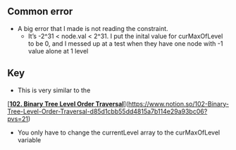 ## Common error

- A big error that I made is not reading the constraint.
    - It’s -2^31 < node.val < 2^31. I put the inital value for curMaxOfLevel to be 0, and I messed up at a test when they have one node with -1 value alone at 1 level

## Key

- This is very similar to the

[[**102. Binary Tree Level Order Traversal**](https://leetcode.com/problems/binary-tree-level-order-traversal/description/)](https://www.notion.so/102-Binary-Tree-Level-Order-Traversal-d85d1cbb55dd4815a7b114e29a93bc06?pvs=21)

- You only have to change the currentLevel array to the curMaxOfLevel variable